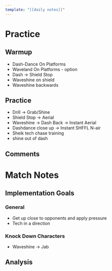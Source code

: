 ```yaml
---
template: "[[daily notes]]"
---
```

# Practice
## Warmup
- Dash-Dance On Platforms
- Waveland On Platforms - option
- Dash -> Shield Stop
- Waveshine on shield
- Waveshine backwards
## Practice
- Drill -> Grab/Shine
- Shield Stop -> Aerial
- Waveshine -> Dash Back -> Instant Aerial
- Dashdance close up -> Instant SHFFL N-air
- Sheik tech chase training
- shine out of dash
## Comments

# Match Notes
## Implementation Goals
### General
- Get up close to opponents and apply pressure
- Tech in a direction
### Knock Down Characters
- Waveshine -> Jab
## Analysis
